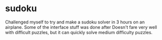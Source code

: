 # sudoku
Challenged myself to try and make a sudoku solver in 3 hours on an airplane. Some of the interface stuff was done after
Doesn't fare very well with difficult puzzles, but it can quickly solve medium difficulty puzzles.
